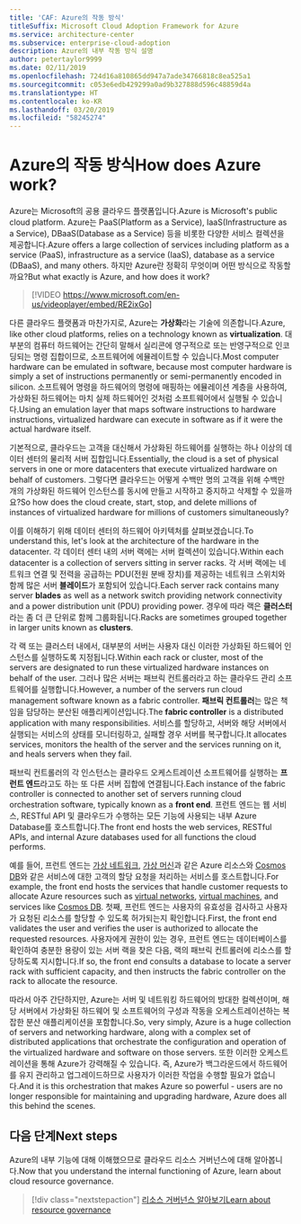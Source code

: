 ```yaml
---
title: 'CAF: Azure의 작동 방식'
titleSuffix: Microsoft Cloud Adoption Framework for Azure
ms.service: architecture-center
ms.subservice: enterprise-cloud-adoption
description: Azure의 내부 작동 방식 설명
author: petertaylor9999
ms.date: 02/11/2019
ms.openlocfilehash: 724d16a810865dd947a7ade34766818c8ea525a1
ms.sourcegitcommit: c053e6edb429299a0ad9b327888d596c48859d4a
ms.translationtype: HT
ms.contentlocale: ko-KR
ms.lasthandoff: 03/20/2019
ms.locfileid: "58245274"
---
```

<!-- markdownlint-disable MD026 -->

# <a name="how-does-azure-work"></a><span data-ttu-id="b14d5-103">Azure의 작동 방식</span><span class="sxs-lookup"><span data-stu-id="b14d5-103">How does Azure work?</span></span>

<span data-ttu-id="b14d5-104">Azure는 Microsoft의 공용 클라우드 플랫폼입니다.</span><span class="sxs-lookup"><span data-stu-id="b14d5-104">Azure is Microsoft's public cloud platform.</span></span> <span data-ttu-id="b14d5-105">Azure는 PaaS(Platform as a Service), IaaS(Infrastructure as a Service), DBaaS(Database as a Service) 등을 비롯한 다양한 서비스 컬렉션을 제공합니다.</span><span class="sxs-lookup"><span data-stu-id="b14d5-105">Azure offers a large collection of services including platform as a service (PaaS), infrastructure as a service (IaaS), database as a service (DBaaS), and many others.</span></span> <span data-ttu-id="b14d5-106">하지만 Azure란 정확히 무엇이며 어떤 방식으로 작동할까요?</span><span class="sxs-lookup"><span data-stu-id="b14d5-106">But what exactly is Azure, and how does it work?</span></span>

<!-- markdownlint-disable MD034 -->

> [!VIDEO https://www.microsoft.com/en-us/videoplayer/embed/RE2ixGo]

<!-- markdownlint-enable MD034 -->

<span data-ttu-id="b14d5-107">다른 클라우드 플랫폼과 마찬가지로, Azure는 **가상화**라는 기술에 의존합니다.</span><span class="sxs-lookup"><span data-stu-id="b14d5-107">Azure, like other cloud platforms, relies on a technology known as **virtualization**.</span></span> <span data-ttu-id="b14d5-108">대부분의 컴퓨터 하드웨어는 간단히 말해서 실리콘에 영구적으로 또는 반영구적으로 인코딩되는 명령 집합이므로, 소프트웨어에 에뮬레이트할 수 있습니다.</span><span class="sxs-lookup"><span data-stu-id="b14d5-108">Most computer hardware can be emulated in software, because most computer hardware is simply a set of instructions permanently or semi-permanently encoded in silicon.</span></span> <span data-ttu-id="b14d5-109">소프트웨어 명령을 하드웨어의 명령에 매핑하는 에뮬레이션 계층을 사용하여, 가상화된 하드웨어는 마치 실제 하드웨어인 것처럼 소프트웨어에서 실행될 수 있습니다.</span><span class="sxs-lookup"><span data-stu-id="b14d5-109">Using an emulation layer that maps software instructions to hardware instructions, virtualized hardware can execute in software as if it were the actual hardware itself.</span></span>

<span data-ttu-id="b14d5-110">기본적으로, 클라우드는 고객을 대신해서 가상화된 하드웨어를 실행하는 하나 이상의 데이터 센터의 물리적 서버 집합입니다.</span><span class="sxs-lookup"><span data-stu-id="b14d5-110">Essentially, the cloud is a set of physical servers in one or more datacenters that execute virtualized hardware on behalf of customers.</span></span> <span data-ttu-id="b14d5-111">그렇다면 클라우드는 어떻게 수백만 명의 고객을 위해 수백만 개의 가상화된 하드웨어 인스턴스를 동시에 만들고 시작하고 중지하고 삭제할 수 있을까요?</span><span class="sxs-lookup"><span data-stu-id="b14d5-111">So how does the cloud create, start, stop, and delete millions of instances of virtualized hardware for millions of customers simultaneously?</span></span>

<span data-ttu-id="b14d5-112">이를 이해하기 위해 데이터 센터의 하드웨어 아키텍처를 살펴보겠습니다.</span><span class="sxs-lookup"><span data-stu-id="b14d5-112">To understand this, let's look at the architecture of the hardware in the datacenter.</span></span>  <span data-ttu-id="b14d5-113">각 데이터 센터 내의 서버 랙에는 서버 컬렉션이 있습니다.</span><span class="sxs-lookup"><span data-stu-id="b14d5-113">Within each datacenter is a collection of servers sitting in server racks.</span></span> <span data-ttu-id="b14d5-114">각 서버 랙에는 네트워크 연결 및 전력을 공급하는 PDU(전원 분배 장치)를 제공하는 네트워크 스위치와 함께 많은 서버 **블레이드**가 포함되어 있습니다.</span><span class="sxs-lookup"><span data-stu-id="b14d5-114">Each server rack contains many server **blades** as well as a network switch providing network connectivity and a power distribution unit (PDU) providing power.</span></span> <span data-ttu-id="b14d5-115">경우에 따라 랙은 **클러스터**라는 좀 더 큰 단위로 함께 그룹화됩니다.</span><span class="sxs-lookup"><span data-stu-id="b14d5-115">Racks are sometimes grouped together in larger units known as **clusters**.</span></span>

<span data-ttu-id="b14d5-116">각 랙 또는 클러스터 내에서, 대부분의 서버는 사용자 대신 이러한 가상화된 하드웨어 인스턴스를 실행하도록 지정됩니다.</span><span class="sxs-lookup"><span data-stu-id="b14d5-116">Within each rack or cluster, most of the servers are designated to run these virtualized hardware instances on behalf of the user.</span></span> <span data-ttu-id="b14d5-117">그러나 많은 서버는 패브릭 컨트롤러라고 하는 클라우드 관리 소프트웨어를 실행합니다.</span><span class="sxs-lookup"><span data-stu-id="b14d5-117">However, a number of the servers run cloud management software known as a fabric controller.</span></span> <span data-ttu-id="b14d5-118">**패브릭 컨트롤러**는 많은 책임을 담당하는 분산된 애플리케이션입니다.</span><span class="sxs-lookup"><span data-stu-id="b14d5-118">The **fabric controller** is a distributed application with many responsibilities.</span></span> <span data-ttu-id="b14d5-119">서비스를 할당하고, 서버와 해당 서버에서 실행되는 서비스의 상태를 모니터링하고, 실패할 경우 서버를 복구합니다.</span><span class="sxs-lookup"><span data-stu-id="b14d5-119">It allocates services, monitors the health of the server and the services running on it, and heals servers when they fail.</span></span>

<span data-ttu-id="b14d5-120">패브릭 컨트롤러의 각 인스턴스는 클라우드 오케스트레이션 소프트웨어를 실행하는 **프런트 엔드**라고도 하는 또 다른 서버 집합에 연결됩니다.</span><span class="sxs-lookup"><span data-stu-id="b14d5-120">Each instance of the fabric controller is connected to another set of servers running cloud orchestration software, typically known as a **front end**.</span></span> <span data-ttu-id="b14d5-121">프런트 엔드는 웹 서비스, RESTful API 및 클라우드가 수행하는 모든 기능에 사용되는 내부 Azure Database를 호스트합니다.</span><span class="sxs-lookup"><span data-stu-id="b14d5-121">The front end hosts the web services, RESTful APIs, and internal Azure databases used for all functions the cloud performs.</span></span>

<span data-ttu-id="b14d5-122">예를 들어, 프런트 엔드는 [가상 네트워크][vnet], [가상 머신][vms]과 같은 Azure 리소스와 [Cosmos DB][cosmosdb]와 같은 서비스에 대한 고객의 할당 요청을 처리하는 서비스를 호스트합니다.</span><span class="sxs-lookup"><span data-stu-id="b14d5-122">For example, the front end hosts the services that handle customer requests to allocate Azure resources such as [virtual networks][vnet], [virtual machines][vms], and services like [Cosmos DB][cosmosdb].</span></span> <span data-ttu-id="b14d5-123">첫째, 프런트 엔드는 사용자의 유효성을 검사하고 사용자가 요청된 리소스를 할당할 수 있도록 허가되는지 확인합니다.</span><span class="sxs-lookup"><span data-stu-id="b14d5-123">First, the front end validates the user and verifies the user is authorized to allocate the requested resources.</span></span> <span data-ttu-id="b14d5-124">사용자에게 권한이 있는 경우, 프런트 엔드는 데이터베이스를 확인하여 충분한 용량이 있는 서버 랙을 찾은 다음, 랙의 패브릭 컨트롤러에 리소스를 할당하도록 지시합니다.</span><span class="sxs-lookup"><span data-stu-id="b14d5-124">If so, the front end consults a database to locate a server rack with sufficient capacity, and then instructs the fabric controller on the rack to allocate the resource.</span></span>

<span data-ttu-id="b14d5-125">따라서 아주 간단하지만, Azure는 서버 및 네트워킹 하드웨어의 방대한 컬렉션이며, 해당 서버에서 가상화된 하드웨어 및 소프트웨어의 구성과 작동을 오케스트레이션하는 복잡한 분산 애플리케이션을 포함합니다.</span><span class="sxs-lookup"><span data-stu-id="b14d5-125">So, very simply, Azure is a huge collection of servers and networking hardware, along with a complex set of distributed applications that orchestrate the configuration and operation of the virtualized hardware and software on those servers.</span></span> <span data-ttu-id="b14d5-126">또한 이러한 오케스트레이션을 통해 Azure가 강력해질 수 있습니다. 즉, Azure가 백그라운드에서 하드웨어를 유지 관리하고 업그레이드하므로 사용자가 이러한 작업을 수행할 필요가 없습니다.</span><span class="sxs-lookup"><span data-stu-id="b14d5-126">And it is this orchestration that makes Azure so powerful - users are no longer responsible for maintaining and upgrading hardware, Azure does all this behind the scenes.</span></span>

## <a name="next-steps"></a><span data-ttu-id="b14d5-127">다음 단계</span><span class="sxs-lookup"><span data-stu-id="b14d5-127">Next steps</span></span>

<span data-ttu-id="b14d5-128">Azure의 내부 기능에 대해 이해했으므로 클라우드 리소스 거버넌스에 대해 알아봅니다.</span><span class="sxs-lookup"><span data-stu-id="b14d5-128">Now that you understand the internal functioning of Azure, learn about cloud resource governance.</span></span>

> [!div class="nextstepaction"]
> [<span data-ttu-id="b14d5-129">리소스 거버넌스 알아보기</span><span class="sxs-lookup"><span data-stu-id="b14d5-129">Learn about resource governance</span></span>](what-is-governance.md)

<!-- Links -->

[cosmosdb]: /azure/cosmos-db/introduction
[docs-add-users-to-aad]: /azure/active-directory/add-users-azure-active-directory?toc=/azure/architecture/cloud-adoption-guide/toc.json
[vms]: /azure/virtual-machines/
[vnet]: /azure/virtual-network/virtual-networks-overview

